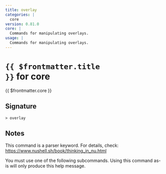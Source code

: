 ```yaml
---
title: overlay
categories: |
  core
version: 0.81.0
core: |
  Commands for manipulating overlays.
usage: |
  Commands for manipulating overlays.
---
```


# <code>{{ $frontmatter.title }}</code> for core

<div class='command-title'>{{ $frontmatter.core }}</div>

## Signature

```> overlay ```

## Notes
This command is a parser keyword. For details, check:
  https://www.nushell.sh/book/thinking_in_nu.html

  You must use one of the following subcommands. Using this command as-is will only produce this help message.